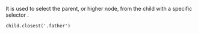 It is used to select the parent, or higher node, from the child with a specific selector .

`child.closest('.father')`